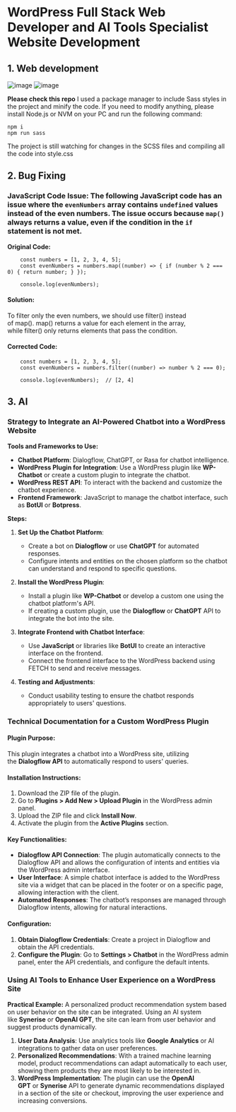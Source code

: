 # WordPress Full Stack Web Developer and AI Tools Specialist Website Development

## 1. Web development
![image](https://github.com/user-attachments/assets/3f0d91ff-c972-402d-b096-e729a6ef8897)
![image](https://github.com/user-attachments/assets/9bd3da3c-1ef5-4b5c-822d-d143d56ca90a)


**Please check this repo**
I used a package manager to include Sass styles in the project and minify the code. If you need to modify anything, please install Node.js or NVM on your PC and run the following command:

```
npm i
npm run sass
```

The project is still watching for changes in the SCSS files and compiling all the code into style.css

## 2. Bug Fixing

### JavaScript Code Issue: The following JavaScript code has an issue where the `evenNumbers` array contains `undefined` values instead of the even numbers. The issue occurs because `map()` always returns a value, even if the condition in the `if` statement is not met.

**Original Code:**

```
    const numbers = [1, 2, 3, 4, 5];
    const evenNumbers = numbers.map((number) => { if (number % 2 === 0) { return number; } });

    console.log(evenNumbers);
```

#### **Solution:**

To filter only the even numbers, we should use filter() instead of map(). map() returns a value for each element in the array, while filter() only returns elements that pass the condition.

#### **Corrected Code:**

```
    const numbers = [1, 2, 3, 4, 5];
    const evenNumbers = numbers.filter((number) => number % 2 === 0);

    console.log(evenNumbers);  // [2, 4]
```

## 3\. AI

### Strategy to Integrate an AI-Powered Chatbot into a WordPress Website

**Tools and Frameworks to Use:**

- **Chatbot Platform**: Dialogflow, ChatGPT, or Rasa for chatbot intelligence.
- **WordPress Plugin for Integration**: Use a WordPress plugin like **WP-Chatbot** or create a custom plugin to integrate the chatbot.
- **WordPress REST API**: To interact with the backend and customize the chatbot experience.
- **Frontend Framework**: JavaScript to manage the chatbot interface, such as **BotUI** or **Botpress**.

**Steps:**

1.  **Set Up the Chatbot Platform**:

    - Create a bot on **Dialogflow** or use **ChatGPT** for automated responses.
    - Configure intents and entities on the chosen platform so the chatbot can understand and respond to specific questions.

2.  **Install the WordPress Plugin**:

    - Install a plugin like **WP-Chatbot** or develop a custom one using the chatbot platform's API.
    - If creating a custom plugin, use the **Dialogflow** or **ChatGPT** API to integrate the bot into the site.

3.  **Integrate Frontend with Chatbot Interface**:

    - Use **JavaScript** or libraries like **BotUI** to create an interactive interface on the frontend.
    - Connect the frontend interface to the WordPress backend using FETCH to send and receive messages.

4.  **Testing and Adjustments**:

    - Conduct usability testing to ensure the chatbot responds appropriately to users' questions.

### Technical Documentation for a Custom WordPress Plugin

#### **Plugin Purpose:**

This plugin integrates a chatbot into a WordPress site, utilizing the **Dialogflow API** to automatically respond to users' queries.

#### **Installation Instructions:**

1.  Download the ZIP file of the plugin.
2.  Go to **Plugins > Add New > Upload Plugin** in the WordPress admin panel.
3.  Upload the ZIP file and click **Install Now**.
4.  Activate the plugin from the **Active Plugins** section.

#### **Key Functionalities:**

- **Dialogflow API Connection**: The plugin automatically connects to the Dialogflow API and allows the configuration of intents and entities via the WordPress admin interface.
- **User Interface**: A simple chatbot interface is added to the WordPress site via a widget that can be placed in the footer or on a specific page, allowing interaction with the client.
- **Automated Responses**: The chatbot’s responses are managed through Dialogflow intents, allowing for natural interactions.

#### **Configuration:**

1.  **Obtain Dialogflow Credentials**: Create a project in Dialogflow and obtain the API credentials.
2.  **Configure the Plugin**: Go to **Settings > Chatbot** in the WordPress admin panel, enter the API credentials, and configure the default intents.

### Using AI Tools to Enhance User Experience on a WordPress Site

**Practical Example:** A personalized product recommendation system based on user behavior on the site can be integrated. Using an AI system like **Synerise** or **OpenAI GPT**, the site can learn from user behavior and suggest products dynamically.

1.  **User Data Analysis**: Use analytics tools like **Google Analytics** or AI integrations to gather data on user preferences.
2.  **Personalized Recommendations**: With a trained machine learning model, product recommendations can adapt automatically to each user, showing them products they are most likely to be interested in.
3.  **WordPress Implementation**: The plugin can use the **OpenAI GPT** or **Synerise** API to generate dynamic recommendations displayed in a section of the site or checkout, improving the user experience and increasing conversions.
